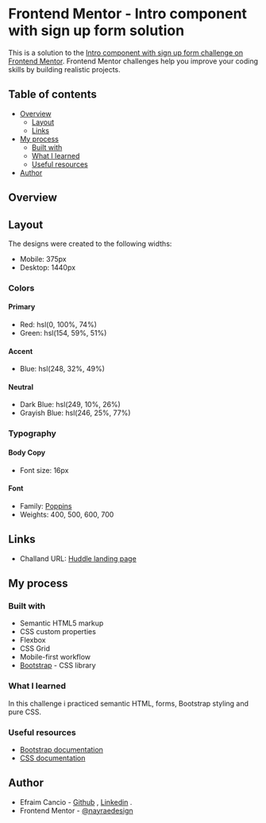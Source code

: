 # Frontend Mentor - Intro component with sign up form solution

This is a solution to the [Intro component with sign up form challenge on Frontend Mentor](https://www.frontendmentor.io/challenges/intro-component-with-signup-form-5cf91bd49edda32581d28fd1). Frontend Mentor challenges help you improve your coding skills by building realistic projects. 

## Table of contents

- [Overview](#overview)
  - [Layout](#layout)
  - [Links](#links)
- [My process](#my-process)
  - [Built with](#built-with)
  - [What I learned](#what-i-learned)
  - [Useful resources](#useful-resources)
- [Author](#author)


## Overview

## Layout

The designs were created to the following widths:

- Mobile: 375px
- Desktop: 1440px

### Colors

#### Primary

- Red: hsl(0, 100%, 74%) 
- Green: hsl(154, 59%, 51%)

#### Accent

- Blue: hsl(248, 32%, 49%)

#### Neutral

- Dark Blue: hsl(249, 10%, 26%) 
- Grayish Blue: hsl(246, 25%, 77%)

### Typography

#### Body Copy

- Font size: 16px

#### Font

- Family: [Poppins](https://fonts.google.com/specimen/Poppins)
- Weights: 400, 500, 600, 700


## Links

- Challand URL: [Huddle landing page](https://www.frontendmentor.io/challenges/huddle-landing-page-with-a-single-introductory-section-B_2Wvxgi0)

## My process

### Built with

- Semantic HTML5 markup
- CSS custom properties
- Flexbox
- CSS Grid
- Mobile-first workflow
- [Bootstrap](https://getbootstrap.com/) - CSS library


### What I learned

In this challenge i practiced semantic HTML, forms, Bootstrap styling and pure CSS.

### Useful resources

- [Bootstrap documentation](https://getbootstrap.com/docs/5.2/getting-started/introduction/) 
- [CSS documentation](https://developer.mozilla.org/en-US/docs/Web/CSS) 



## Author

- Efraim Cancio - [Github](https://github.com/EfraimCancio) , [Linkedin](https://www.linkedin.com/in/efraim-fonseca-450a0b219/) .
- Frontend Mentor - [@nayraedesign](https://www.instagram.com/mininayra/)